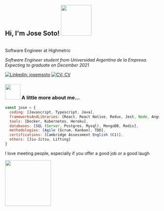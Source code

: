 <h2> Hi, I'm Jose Soto! <img src="https://media.giphy.com/media/oDLDbBgf0dkis/giphy.gif" width="100"></h2>
</br>
Software Engineer at Highmetric
<p><em>Software Engineer student from Universidad Argentina de la Empresa. Expecting to graduate on December 2021
</em>
</p>

[![Linkedin: josemsoto](https://img.shields.io/badge/-linkedIn-blue)](https://www.linkedin.com/in/jmiguelsoto/)
[![CV: CV](https://img.shields.io/badge/-CV-green)](https://docs.google.com/document/d/1PSh56jXr6Ziz3jONta8YvNk9IR-qCahADXaNMQs-d_E/edit?usp=sharing)

### <img src="https://media.giphy.com/media/WUlplcMpOCEmTGBtBW/giphy.gif" width="50"> A little more about me...  

```javascript
const jose = {
  coding: [Javascript, Typescript, Java],
  frameworksAndLibraries: [React, React Native, Redux, Jest, Node, Angular, Spring],
  tools: [Docker, Kubernetes, Heroku],
  databases: [SQL (Server, Postgres, Mysql), MongoDB, Redis],
  methodologies: [Agile (Scrum, Kanban), TDD],
  certifications: [Cambridge Assessment English (C1)],
  others: [Jiu-Jitsu, Lifting]
}
```
<p>I love meeting people, especially if you offer a good job or a good laugh<br></p>
<img src="https://media.giphy.com/media/Z9oFSDmFcc16JXkSeS/giphy.gif" width="150">
